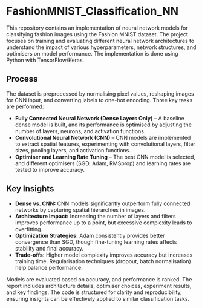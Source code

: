 # FashionMNIST_Classification_NN
This repository contains an implementation of neural network models for classifying fashion images using the Fashion MNIST dataset. The project focuses on training and evaluating different neural network architectures to understand the impact of various hyperparameters, network structures, and optimisers on model performance. The implementation is done using Python with TensorFlow/Keras.

## Process
The dataset is preprocessed by normalising pixel values, reshaping images for CNN input, and converting labels to one-hot encoding. Three key tasks are performed:

- **Fully Connected Neural Network (Dense Layers Only)** – A baseline dense model is built, and its performance is optimised by adjusting the number of layers, neurons, and activation functions.
- **Convolutional Neural Network (CNN)** – CNN models are implemented to extract spatial features, experimenting with convolutional layers, filter sizes, pooling layers, and activation functions.
- **Optimiser and Learning Rate Tuning** – The best CNN model is selected, and different optimisers (SGD, Adam, RMSprop) and learning rates are tested to improve accuracy.

## Key Insights
- **Dense vs. CNN:** CNN models significantly outperform fully connected networks by capturing spatial hierarchies in images.
- **Architecture Impact:** Increasing the number of layers and filters improves performance up to a point, but excessive complexity leads to overfitting.
- **Optimization Strategies:** Adam consistently provides better convergence than SGD, though fine-tuning learning rates affects stability and final accuracy.
- **Trade-offs:** Higher model complexity improves accuracy but increases training time. Regularisation techniques (dropout, batch normalisation) help balance performance.

Models are evaluated based on accuracy, and performance is ranked. The report includes architecture details, optimiser choices, experiment results, and key findings. The code is structured for clarity and reproducibility, ensuring insights can be effectively applied to similar classification tasks.
